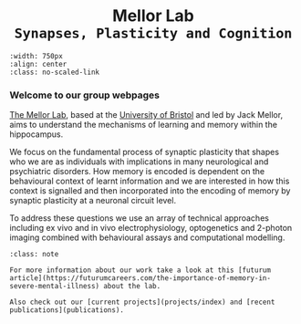 # <center> Mellor Lab <br> `Synapses, Plasticity and Cognition`</center> 

```{image} img/lab_photo_2023.png
:width: 750px
:align: center
:class: no-scaled-link
```

### Welcome to our group webpages

[The Mellor Lab](our-team/current-members), based at the [University of Bristol](https://www.bristol.ac.uk/phys-pharm-neuro/) and led by Jack Mellor, aims to understand the mechanisms of learning and memory within the hippocampus. 

We focus on the fundamental process of synaptic plasticity that shapes who we are as individuals with implications in many neurological and psychiatric disorders. 
How memory is encoded is dependent on the behavioural context of learnt information and we are interested in how this context is signalled and then incorporated into the encoding of memory by synaptic plasticity at a neuronal circuit level. 

To address these questions we use an array of technical approaches including ex vivo and in vivo electrophysiology, optogenetics and 2-photon imaging combined with behavioural assays and computational modelling.

```{admonition} Find out more 
:class: note

For more information about our work take a look at this [futurum article](https://futurumcareers.com/the-importance-of-memory-in-severe-mental-illness) about the lab. 

Also check out our [current projects](projects/index) and [recent publications](publications).


```


&nbsp;

&nbsp;


